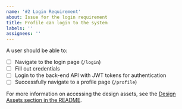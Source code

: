 ```yaml
---
name: '#2 Login Requirement'
about: Issue for the login requirement
title: Profile can login to the system
labels: ''
assignees: ''
---
```


A user should be able to:

- [ ] Navigate to the login page (`/login`)
- [ ] Fill out credentials
- [ ] Login to the back-end API with JWT tokens for authentication
- [ ] Successfully navigate to a profile page (`/profile`)

For more information on accessing the design assets, see the [Design Assets section in the README](https://github.com/OpenClassrooms-Student-Center/Project-10-Bank-API#design-assets).
